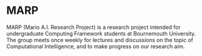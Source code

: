 # MARP
MARP (Mario A.I. Research Project) is a research project intended for undergraduate Computing Framework students at Bournemouth University. The group meets once weekly for lectures and discussions on the topic of Computational Intelligence, and to make progress on our research aim.
